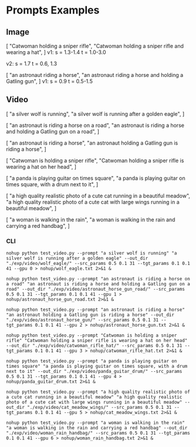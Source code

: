 # Prompts Examples

## Image

[
    "Catwoman holding a sniper rifle",
    "Catwoman holding a sniper rifle and wearing a hat",
]
v1:
s = 1.3-1.4
t = 1.0-3.0

v2:
s = 1.7
t = 0.6, 1.3

[
    "an astronaut riding a horse",
    "an astronaut riding a horse and holding a Gatling gun",
]
v1:
s = 0.9
t = 0.5-1.5

## Video

[
    "a silver wolf is running",
    "a silver wolf is running after a golden eagle",
]

[
    "an astronaut is riding a horse on a road",
    "an astronaut is riding a horse and holding a Gatling gun on a road",
]

[
    "an astronaut is riding a horse",
    "an astronaut holding a Gatling gun is riding a horse",
]

[
    "Catwoman is holding a sniper rifle",
    "Catwoman holding a sniper rifle is wearing a hat on her head",
]

[
    "a panda is playing guitar on times square",
    "a panda is playing guitar on times square, with a drum next to it",
]

[
    "a high quality realistic photo of a cute cat running in a beautiful meadow",
    "a high quality realistic photo of a cute cat with large wings running in a beautiful meadow",
]

[
    "a woman is walking in the rain",
    "a woman is walking in the rain and carrying a red handbag",
]

### CLI

`nohup python test_video.py --prompt "a silver wolf is running" "a silver wolf is running after a golden eagle" --out_dir "./exp/video/wolf_eagle/" --src_params 0.5 0.1 31 --tgt_params 0.1 0.1 41 --gpu 0 > nohup/wolf_eagle.txt 2>&1 &`

`nohup python test_video.py --prompt "an astronaut is riding a horse on a road" "an astronaut is riding a horse and holding a Gatling gun on a road" --out_dir "./exp/video/astronaut_horse_gun_road/" --src_params 0.5 0.1 31 --tgt_params 0.1 0.1 41 --gpu 1 > nohup/astronaut_horse_gun_road.txt 2>&1 &`

`nohup python test_video.py --prompt "an astronaut is riding a horse" "an astronaut holding a Gatling gun is riding a horse" --out_dir "./exp/video/astronaut_horse_gun/" --src_params 0.5 0.1 31 --tgt_params 0.1 0.1 41 --gpu 2 > nohup/astronaut_horse_gun.txt 2>&1 &`

`nohup python test_video.py --prompt "Catwoman is holding a sniper rifle" "Catwoman holding a sniper rifle is wearing a hat on her head" --out_dir "./exp/video/catwoman_rifle_hat/" --src_params 0.5 0.1 31 --tgt_params 0.1 0.1 41 --gpu 3 > nohup/catwoman_rifle_hat.txt 2>&1 &`

`nohup python test_video.py --prompt "a panda is playing guitar on times square" "a panda is playing guitar on times square, with a drum next to it" --out_dir "./exp/video/panda_guitar_drum/" --src_params 0.5 0.1 31 --tgt_params 0.1 0.1 41 --gpu 4 > nohup/panda_guitar_drum.txt 2>&1 &`

`nohup python test_video.py --prompt "a high quality realistic photo of a cute cat running in a beautiful meadow" "a high quality realistic photo of a cute cat with large wings running in a beautiful meadow" --out_dir "./exp/video/cat_meadow_wings/" --src_params 0.5 0.1 31 --tgt_params 0.1 0.1 41 --gpu 5 > nohup/cat_meadow_wings.txt 2>&1 &`

`nohup python test_video.py --prompt "a woman is walking in the rain" "a woman is walking in the rain and carrying a red handbag" --out_dir "./exp/video/woman_rain_handbag/" --src_params 0.5 0.1 31 --tgt_params 0.1 0.1 41 --gpu 6 > nohup/woman_rain_handbag.txt 2>&1 &`